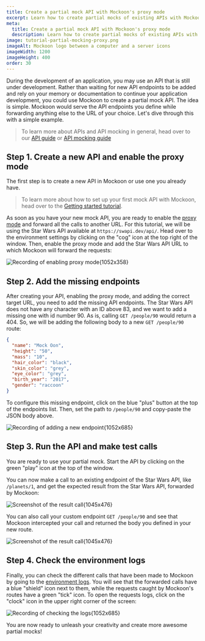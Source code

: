 ```yaml
---
title: Create a partial mock API with Mockoon's proxy mode
excerpt: Learn how to create partial mocks of existing APIs with Mockoon's proxy mode in three easy steps
meta:
  title: Create a partial mock API with Mockoon's proxy mode
  description: Learn how to create partial mocks of existing APIs with Mockoon's proxy mode and forward trafic to a REST API in three easy steps
image: tutorial-partial-mocking-proxy.png
imageAlt: Mockoon logo between a computer and a server icons
imageWidth: 1200
imageHeight: 400
order: 30
---
```


During the development of an application, you may use an API that is still under development. Rather than waiting for new API endpoints to be added and rely on your memory or documentation to continue your application development, you could use Mockoon to create a partial mock API. The idea is simple. Mockoon would serve the API endpoints you define while forwarding anything else to the URL of your choice. Let's dive through this with a simple example.

> To learn more about APIs and API mocking in general, head over to our [API guide](/tutorials/api-guide-what-are-api/) or [API mocking guide](/tutorials/what-is-api-mocking/)

## Step 1. Create a new API and enable the proxy mode

The first step is to create a new API in Mockoon or use one you already have.

> To learn more about how to set up your first mock API with Mockoon, head over to the [Getting started tutorial](tutorials:getting-started).

As soon as you have your new mock API, you are ready to enable the [proxy mode](docs:proxy-mode) and forward all the calls to another URL. For this tutorial, we will be using the Star Wars API available at `https://swapi.dev/api/`. Head over to the environment settings by clicking on the "cog" icon at the top right of the window. Then, enable the proxy mode and add the Star Wars API URL to which Mockoon will forward the requests:

![Recording of enabling proxy mode{1052x358}](/images/tutorials/proxy-mode/enable-proxy-mode.gif)

## Step 2. Add the missing endpoints

After creating your API, enabling the proxy mode, and adding the correct target URL, you need to add the missing API endpoints.
The Star Wars API does not have any character with an ID above 83, and we want to add a missing one with id number 90. As is, calling `GET /people/90` would return a 404. So, we will be adding the following body to a new `GET /people/90` route:

```json
{
  "name": "Mock Oon",
  "height": "50",
  "mass": "10",
  "hair_color": "black",
  "skin_color": "grey",
  "eye_color": "grey",
  "birth_year": "2017",
  "gender": "raccoon"
}
```

To configure this missing endpoint, click on the blue "plus" button at the top of the endpoints list. Then, set the path to `/people/90` and copy-paste the JSON body above.

![Recording of adding a new endpoint{1052x685}](/images/tutorials/proxy-mode/add-new-endpoint.gif)

## Step 3. Run the API and make test calls

You are ready to use your partial mock. Start the API by clicking on the green "play" icon at the top of the window.

You can now make a call to an existing endpoint of the Star Wars API, like `/planets/1`, and get the expected result from the Star Wars API, forwarded by Mockoon:

![Screenshot of the result call{1045x476}](/images/tutorials/proxy-mode/result-call-existing-endpoint.png)

You can also call your custom endpoint `GET /people/90` and see that Mockoon intercepted your call and returned the body you defined in your new route.

![Screenshot of the result call{1045x476}](/images/tutorials/proxy-mode/result-call-endpoint.png)

## Step 4. Check the environment logs

Finally, you can check the different calls that have been made to Mockoon by going to the [environment logs](docs:requests-logging). You will see that the forwarded calls have a blue "shield" icon next to them, while the requests caught by Mockoon's routes have a green "tick" icon.
To open the requests logs, click on the "clock" icon in the upper right corner of the screen:

![Recording of checking the logs{1052x685}](/images/tutorials/proxy-mode/verify-call-logs.gif)

You are now ready to unleash your creativity and create more awesome partial mocks!
